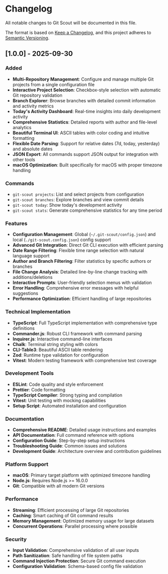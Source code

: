 # Changelog

All notable changes to Git Scout will be documented in this file.

The format is based on [Keep a Changelog](https://keepachangelog.com/en/1.0.0/),
and this project adheres to [Semantic Versioning](https://semver.org/spec/v2.0.0.html).

## [1.0.0] - 2025-09-30

### Added

- **Multi-Repository Management**: Configure and manage multiple Git projects from a single configuration file
- **Interactive Project Selection**: Checkbox-style selection with automatic Git repository validation
- **Branch Explorer**: Browse branches with detailed commit information and activity metrics
- **Today's Activity Dashboard**: Real-time insights into daily development activity
- **Comprehensive Statistics**: Detailed reports with author and file-level analytics
- **Beautiful Terminal UI**: ASCII tables with color coding and intuitive formatting
- **Flexible Date Parsing**: Support for relative dates (7d, today, yesterday) and absolute dates
- **JSON Export**: All commands support JSON output for integration with other tools
- **macOS Optimization**: Built specifically for macOS with proper timezone handling

### Commands

- `git-scout projects`: List and select projects from configuration
- `git-scout branches`: Explore branches and view commit details
- `git-scout today`: Show today's development activity
- `git-scout stats`: Generate comprehensive statistics for any time period

### Features

- **Configuration Management**: Global (`~/.git-scout/config.json`) and local (`./git-scout.config.json`) config support
- **Advanced Git Integration**: Direct Git CLI execution with efficient parsing
- **Date Range Filtering**: Flexible time range selection with natural language support
- **Author and Branch Filtering**: Filter statistics by specific authors or branches
- **File Change Analysis**: Detailed line-by-line change tracking with additions/deletions
- **Interactive Prompts**: User-friendly selection menus with validation
- **Error Handling**: Comprehensive error messages with helpful suggestions
- **Performance Optimization**: Efficient handling of large repositories

### Technical Implementation

- **TypeScript**: Full TypeScript implementation with comprehensive type definitions
- **Commander.js**: Robust CLI framework with command parsing
- **Inquirer.js**: Interactive command-line interfaces
- **Chalk**: Terminal string styling with colors
- **CLI-Table3**: Beautiful ASCII table rendering
- **Zod**: Runtime type validation for configuration
- **Vitest**: Modern testing framework with comprehensive test coverage

### Development Tools

- **ESLint**: Code quality and style enforcement
- **Prettier**: Code formatting
- **TypeScript Compiler**: Strong typing and compilation
- **Vitest**: Unit testing with mocking capabilities
- **Setup Script**: Automated installation and configuration

### Documentation

- **Comprehensive README**: Detailed usage instructions and examples
- **API Documentation**: Full command reference with options
- **Configuration Guide**: Step-by-step setup instructions
- **Troubleshooting Guide**: Common issues and solutions
- **Development Guide**: Architecture overview and contribution guidelines

### Platform Support

- **macOS**: Primary target platform with optimized timezone handling
- **Node.js**: Requires Node.js >= 16.0.0
- **Git**: Compatible with all modern Git versions

### Performance

- **Streaming**: Efficient processing of large Git repositories
- **Caching**: Smart caching of Git command results
- **Memory Management**: Optimized memory usage for large datasets
- **Concurrent Operations**: Parallel processing where possible

### Security

- **Input Validation**: Comprehensive validation of all user inputs
- **Path Sanitization**: Safe handling of file system paths
- **Command Injection Protection**: Secure Git command execution
- **Configuration Validation**: Schema-based config file validation
